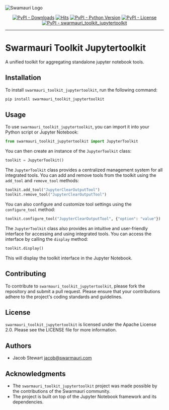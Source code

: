 
![Swamauri Logo](https://res.cloudinary.com/dbjmpekvl/image/upload/v1730099724/Swarmauri-logo-lockup-2048x757_hww01w.png)

<p align="center">
    <a href="https://pypi.org/project/swarmauri_toolkit_jupytertoolkit/">
        <img src="https://img.shields.io/pypi/dm/swarmauri_toolkit_jupytertoolkit" alt="PyPI - Downloads"/></a>
    <a href="https://hits.sh/github.com/swarmauri/swarmauri-sdk/tree/master/pkgs/community/swarmauri_toolkit_jupytertoolkit/">
        <img alt="Hits" src="https://hits.sh/github.com/swarmauri/swarmauri-sdk/tree/master/pkgs/community/swarmauri_toolkit_jupytertoolkit.svg"/></a>
    <a href="https://pypi.org/project/swarmauri_toolkit_jupytertoolkit/">
        <img src="https://img.shields.io/pypi/pyversions/swarmauri_toolkit_jupytertoolkit" alt="PyPI - Python Version"/></a>
    <a href="https://pypi.org/project/swarmauri_toolkit_jupytertoolkit/">
        <img src="https://img.shields.io/pypi/l/swarmauri_toolkit_jupytertoolkit" alt="PyPI - License"/></a>
    <a href="https://pypi.org/project/swarmauri_toolkit_jupytertoolkit/">
        <img src="https://img.shields.io/pypi/v/swarmauri_toolkit_jupytertoolkit?label=swarmauri_toolkit_jupytertoolkit&color=green" alt="PyPI - swarmauri_toolkit_jupytertoolkit"/></a>
</p>

---

# Swarmauri Toolkit Jupytertoolkit

A unified toolkit for aggregating standalone jupyter notebook tools.

## Installation

To install `swarmauri_toolkit_jupytertoolkit`, run the following command:

```bash
pip install swarmauri_toolkit_jupytertoolkit
```

## Usage

To use `swarmauri_toolkit_jupytertoolkit`, you can import it into your Python script or Jupyter Notebook:

```python
from swarmauri_toolkit_jupytertoolkit import JupyterToolkit
```

You can then create an instance of the `JupyterToolkit` class:

```python
toolkit = JupyterToolkit()
```

The `JupyterToolkit` class provides a centralized management system for all integrated tools. You can add and remove tools from the toolkit using the `add_tool` and `remove_tool` methods:

```python
toolkit.add_tool("JupyterClearOutputTool")
toolkit.remove_tool("JupyterClearOutputTool")
```

You can also configure and customize tool settings using the `configure_tool` method:

```python
toolkit.configure_tool("JupyterClearOutputTool", {"option": "value"})
```

The `JupyterToolkit` class also provides an intuitive and user-friendly interface for accessing and using integrated tools. You can access the interface by calling the `display` method:

```python
toolkit.display()
```

This will display the toolkit interface in the Jupyter Notebook.

## Contributing

To contribute to `swarmauri_toolkit_jupytertoolkit`, please fork the repository and submit a pull request. Please ensure that your contributions adhere to the project's coding standards and guidelines.

## License

`swarmauri_toolkit_jupytertoolkit` is licensed under the Apache License 2.0. Please see the LICENSE file for more information.

## Authors

* Jacob Stewart <jacob@swarmauri.com>

## Acknowledgments

* The `swarmauri_toolkit_jupytertoolkit` project was made possible by the contributions of the Swarmauri community.
* The project is built on top of the Jupyter Notebook framework and its dependencies.
